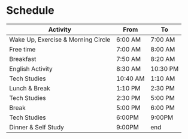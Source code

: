 # Schedule

Activity | From | To
--- | --- | ---
Wake Up, Exercise & Morning Circle | 6:00 AM | 7:00 AM
Free time | 7:00 AM | 8:00 AM
Breakfast | 7:50 AM | 8:20 AM
English Activity | 8:30 AM | 10:30 PM
Tech Studies | 10:40 AM | 1:10 AM
Lunch & Break | 1:10 PM | 2:30 PM
Tech Studies | 2:30 PM | 5:00 PM
Break | 5:00 PM | 6:00 PM
Tech Studies | 6:00PM | 9:00PM
Dinner & Self Study | 9:00PM | end
